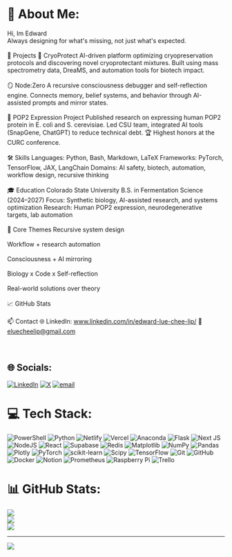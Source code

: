 # 💫 About Me:
Hi, Im Edward<br>Always designing for what's missing, not just what's expected.<br><br>🚀 Projects 🔬 CryoProtect AI-driven platform optimizing cryopreservation protocols and discovering novel cryoprotectant mixtures. Built using mass spectrometry data, DreaMS, and automation tools for biotech impact.<br><br>🪞 Node:Zero A recursive consciousness debugger and self-reflection engine. Connects memory, belief systems, and behavior through AI-assisted prompts and mirror states.<br><br>🧬 POP2 Expression Project Published research on expressing human POP2 protein in E. coli and S. cerevisiae. Led CSU team, integrated AI tools (SnapGene, ChatGPT) to reduce technical debt. 🏆 Highest honors at the CURC conference.<br><br>🛠️ Skills Languages: Python, Bash, Markdown, LaTeX Frameworks: PyTorch, TensorFlow, JAX, LangChain Domains: AI safety, biotech, automation, workflow design, recursive thinking<br><br>🎓 Education Colorado State University B.S. in Fermentation Science (2024–2027) Focus: Synthetic biology, AI-assisted research, and systems optimization Research: Human POP2 expression, neurodegenerative targets, lab automation<br><br>🧩 Core Themes Recursive system design<br><br>Workflow + research automation<br><br>Consciousness + AI mirroring<br><br>Biology x Code x Self-reflection<br><br>Real-world solutions over theory<br><br>📈 GitHub Stats<br><br>📫 Contact 🌐 LinkedIn: www.linkedin.com/in/edward-lue-chee-lip/ 📧 eluecheelip@gmail.com<br><br><br>


## 🌐 Socials:
[![LinkedIn](https://img.shields.io/badge/LinkedIn-%230077B5.svg?logo=linkedin&logoColor=white)](https://linkedin.com/in/edward-lue-chee-lip) [![X](https://img.shields.io/badge/X-black.svg?logo=X&logoColor=white)](https://x.com/mushudev) [![email](https://img.shields.io/badge/Email-D14836?logo=gmail&logoColor=white)](mailto:eluecheelip@gmail.com) 

# 💻 Tech Stack:
![PowerShell](https://img.shields.io/badge/PowerShell-%235391FE.svg?style=for-the-badge&logo=powershell&logoColor=white) ![Python](https://img.shields.io/badge/python-3670A0?style=for-the-badge&logo=python&logoColor=ffdd54) ![Netlify](https://img.shields.io/badge/netlify-%23000000.svg?style=for-the-badge&logo=netlify&logoColor=#00C7B7) ![Vercel](https://img.shields.io/badge/vercel-%23000000.svg?style=for-the-badge&logo=vercel&logoColor=white) ![Anaconda](https://img.shields.io/badge/Anaconda-%2344A833.svg?style=for-the-badge&logo=anaconda&logoColor=white) ![Flask](https://img.shields.io/badge/flask-%23000.svg?style=for-the-badge&logo=flask&logoColor=white) ![Next JS](https://img.shields.io/badge/Next-black?style=for-the-badge&logo=next.js&logoColor=white) ![NodeJS](https://img.shields.io/badge/node.js-6DA55F?style=for-the-badge&logo=node.js&logoColor=white) ![React](https://img.shields.io/badge/react-%2320232a.svg?style=for-the-badge&logo=react&logoColor=%2361DAFB) ![Supabase](https://img.shields.io/badge/Supabase-3ECF8E?style=for-the-badge&logo=supabase&logoColor=white) ![Redis](https://img.shields.io/badge/redis-%23DD0031.svg?style=for-the-badge&logo=redis&logoColor=white) ![Matplotlib](https://img.shields.io/badge/Matplotlib-%23ffffff.svg?style=for-the-badge&logo=Matplotlib&logoColor=black) ![NumPy](https://img.shields.io/badge/numpy-%23013243.svg?style=for-the-badge&logo=numpy&logoColor=white) ![Pandas](https://img.shields.io/badge/pandas-%23150458.svg?style=for-the-badge&logo=pandas&logoColor=white) ![Plotly](https://img.shields.io/badge/Plotly-%233F4F75.svg?style=for-the-badge&logo=plotly&logoColor=white) ![PyTorch](https://img.shields.io/badge/PyTorch-%23EE4C2C.svg?style=for-the-badge&logo=PyTorch&logoColor=white) ![scikit-learn](https://img.shields.io/badge/scikit--learn-%23F7931E.svg?style=for-the-badge&logo=scikit-learn&logoColor=white) ![Scipy](https://img.shields.io/badge/SciPy-%230C55A5.svg?style=for-the-badge&logo=scipy&logoColor=%white) ![TensorFlow](https://img.shields.io/badge/TensorFlow-%23FF6F00.svg?style=for-the-badge&logo=TensorFlow&logoColor=white) ![Git](https://img.shields.io/badge/git-%23F05033.svg?style=for-the-badge&logo=git&logoColor=white) ![GitHub](https://img.shields.io/badge/github-%23121011.svg?style=for-the-badge&logo=github&logoColor=white) ![Docker](https://img.shields.io/badge/docker-%230db7ed.svg?style=for-the-badge&logo=docker&logoColor=white) ![Notion](https://img.shields.io/badge/Notion-%23000000.svg?style=for-the-badge&logo=notion&logoColor=white) ![Prometheus](https://img.shields.io/badge/Prometheus-E6522C?style=for-the-badge&logo=Prometheus&logoColor=white) ![Raspberry Pi](https://img.shields.io/badge/-Raspberry_Pi-C51A4A?style=for-the-badge&logo=Raspberry-Pi) ![Trello](https://img.shields.io/badge/Trello-%23026AA7.svg?style=for-the-badge&logo=Trello&logoColor=white)
# 📊 GitHub Stats:
![](https://github-readme-stats.vercel.app/api?username=edward-lcl&theme=dark&hide_border=false&include_all_commits=false&count_private=false)<br/>
![](https://nirzak-streak-stats.vercel.app/?user=edward-lcl&theme=dark&hide_border=false)<br/>
![](https://github-readme-stats.vercel.app/api/top-langs/?username=edward-lcl&theme=dark&hide_border=false&include_all_commits=false&count_private=false&layout=compact)

---
[![](https://visitcount.itsvg.in/api?id=edward-lcl&icon=0&color=0)](https://visitcount.itsvg.in)

<!-- Proudly created with GPRM ( https://gprm.itsvg.in ) -->
